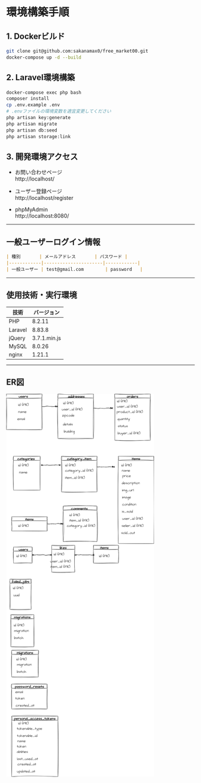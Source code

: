 # 環境構築手順

## 1. Dockerビルド

```bash
git clone git@github.com:sakanamax0/free_market00.git
docker-compose up -d --build
```

## 2. Laravel環境構築

```bash
docker-compose exec php bash
composer install
cp .env.example .env
# .envファイルの環境変数を適宜変更してください
php artisan key:generate
php artisan migrate
php artisan db:seed
php artisan storage:link
```



## 3. 開発環境アクセス

- お問い合わせページ  
  http://localhost/

- ユーザー登録ページ  
  http://localhost/register

- phpMyAdmin  
  http://localhost:8080/

---

## 一般ユーザーログイン情報

```markdown
| 種別       | メールアドレス       | パスワード |
|------------|----------------------|------------|
| 一般ユーザー | test@gmail.com        | password   |
```

---

## 使用技術・実行環境

| 技術     | バージョン   |
|----------|--------------|
| PHP      | 8.2.11       |
| Laravel  | 8.83.8       |
| jQuery   | 3.7.1.min.js |
| MySQL    | 8.0.26       |
| nginx    | 1.21.1       |

---

## ER図

![ER図](free_market.drawio.png)
